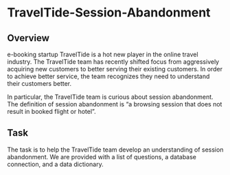 # TravelTide-Session-Abandonment

## Overview
e-booking startup TravelTide is a hot new player in the online travel industry. The TravelTide team has recently shifted focus from aggressively acquiring new customers to better serving their existing customers. In order to achieve better service, the team recognizes they need to understand their customers better.

In particular, the TravelTide team is curious about session abandonment. The definition of session abandonment is “a browsing session that does not result in booked flight or hotel”.

## Task
The task is to help the TravelTide team develop an understanding of session abandonment. We are provided with a list of questions, a database connection, and a data dictionary.
